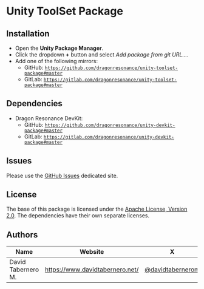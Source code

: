

# Unity ToolSet Package

## Installation

- Open the **Unity Package Manager**.
- Click the dropdown **+** button and select *Add package from git URL...*.
- Add one of the following mirrors:
  - GitHub: [```https://github.com/dragonresonance/unity-toolset-package#master```](https://github.com/dragonresonance/unity-toolset-package#master)
  - GitLab: [```https://gitlab.com/dragonresonance/unity-toolset-package#master```](https://gitlab.com/dragonresonance/unity-toolset-package#master)


## Dependencies

- Dragon Resonance DevKit:
  - GitHub: [```https://github.com/dragonresonance/unity-devkit-package#master```](https://github.com/dragonresonance/unity-devkit-package#master)
  - GitLab: [```https://gitlab.com/dragonresonance/unity-devkit-package#master```](https://gitlab.com/dragonresonance/unity-devkit-package#master)


## Issues

Please use the [GitHub Issues](https://github.com/dragonresonance/unity-toolset-package/issues) dedicated site.


## License

The base of this package is licensed under the [Apache License, Version 2.0](LICENSE.md).
The dependencies have their own separate licenses.


## Authors

| Name               | Website                         | X                                                 | Mastodon                                                     |
|--------------------|---------------------------------|---------------------------------------------------|--------------------------------------------------------------|
| David Tabernero M. | https://www.davidtabernero.net/ | [@davidtabernerom](https://x.com/davidtabernerom) | [@davidtabernerom](https://mastodon.online/@davidtabernerom) |

